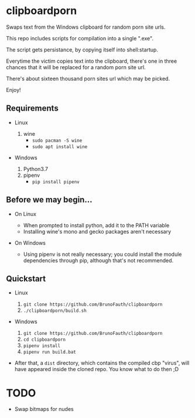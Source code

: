 # clipboardporn
Swaps text from the Windows clipboard for random porn site urls.

This repo includes scripts for compilation into a single ".exe".

The script gets persistance, by copying itself into shell:startup.

Everytime the victim copies text into the clipboard, there's one in three chances that it will be replaced for a random porn site url.

There's about sixteen thousand porn sites url which may be picked.

Enjoy!


## Requirements

- Linux
    1. wine
        * `sudo pacman -S wine`
        * `sudo apt install wine`

- Windows
    1. Python3.7
    1. pipenv
        * `pip install pipenv`


## Before we may begin...

- On Linux
    * When prompted to install python, add it to the PATH variable
    * Installing wine's mono and gecko packages aren't necessary

- On Windows
    * Using pipenv is not really necessary; you could install the module dependencies through pip, although that's not recommended.


## Quickstart

- Linux
    1. `git clone https://github.com/BrunoFauth/clipboardporn`
    1. `./clipboardporn/build.sh`

- Windows
    1. `git clone https://github.com/BrunoFauth/clipboardporn`
    1. `cd clipboardporn`
    1. `pipenv install`
    1. `pipenv run build.bat`

- After that, a `dist` directory, which contains the compiled cbp "virus", will have appeared inside the cloned repo. You know what to do then ;D


# TODO

* Swap bitmaps for nudes
